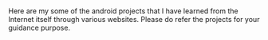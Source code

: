 # 
Here are my some of the android projects that I have learned from the Internet itself through various websites.
Please do refer the projects for your guidance purpose.
